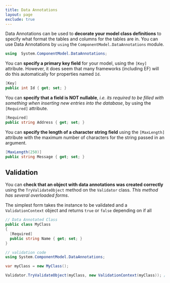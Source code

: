 ```yaml
---
title: Data Annotations
layout: page
exclude: true
---
```


Data Annotations can be used to **decorate your model class definitions** to specify what format the tables and columns for the tables are in. You can use Data Annotations by `using` the `ComponentModel.DataAnnotations` module.
```csharp
using  System.ComponentModel.DataAnnotations;
```

You can **specify a primary key field** for your model, using the `[Key]` attribute. However, it does seem that many frameworks (including EF) will do this automatically for properties named `Id`.
```csharp
[Key]
public int Id { get; set; }
```

You can **specify that a field is NOT nullable**, *i.e. its required to be filled with something when inserting new entries into the database*, by using the `[Required]` attribute.
```csharp
[Required]
public string Address { get; set; }
```

You can **specify the length of a character string field** using the `[MaxLength]` attribute with the maximum number of characters for the string passed in an argument.
```csharp
[MaxLength(250)]
public string Message { get; set; }
```

## Validation

You can **check that an object with data annotations was created correctly** using the `TryValidateObject` method on the `Validator` class. *This method has several overloaded forms*. 

The simplest form takes the instance to be validated and a `ValidationContext` object and returns `true` or `false` depending on if all

```csharp
// Data Annotated Class
public class MyClass
{
  [Required]
  public string Name { get; set; }
}

// validation code
using System.ComponentModel.DataAnnotations;

var myClass = new MyClass();

Validator.TryValidateObject(myClass, new ValidationContext(myClass)); // => False
```


<!--stackedit_data:
eyJoaXN0b3J5IjpbMzM5MjMwMzk0LDI0Mzc1ODY3NSw1NTcwMz
E1MDRdfQ==
-->